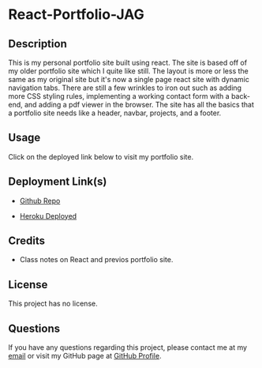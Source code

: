 # React-Portfolio-JAG

## Description

This is my personal portfolio site built using react. The site is based off of my older portfolio site which I quite like still. The layout is more or less the same as my original site but it's now a single page react site with dynamic navigation tabs. There are still a few wrinkles to iron out such as adding more CSS styling rules, implementing a working contact form with a back-end, and adding a pdf viewer in the browser. The site has all the basics that a portfolio site needs like a header, navbar, projects, and a footer.


## Usage

Click on the deployed link below to visit my portfolio site.

## Deployment Link(s)

- [Github Repo](https://github.com/Exo-MDR-CD2000/react-portfolio-jag)

- [Heroku Deployed](WIP)

## Credits

- Class notes on React and previos portfolio site.


## License
This project has no license.

## Questions
If you have any questions regarding this project, please contact me at my [email](joseguillen587@yahoo.com) or visit my GitHub page at [GitHub Profile](https://github.com/Exo-MDR-CD2000).

